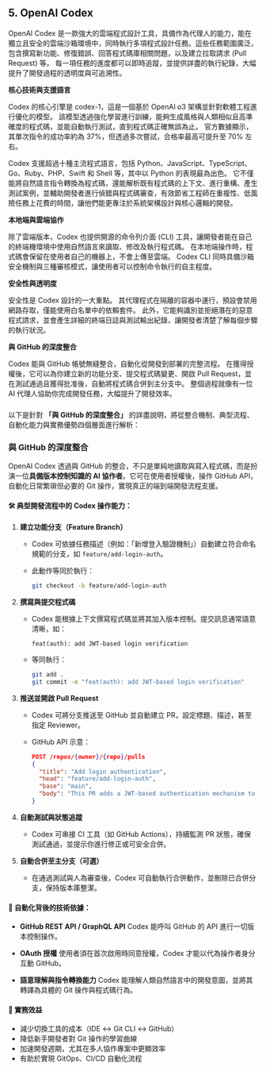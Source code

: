 ## 5. OpenAI Codex

OpenAI Codex 是一款強大的雲端程式設計工具，具備作為代理人的能力，能在獨立且安全的雲端沙箱環境中，同時執行多項程式設計任務。這些任務範圍廣泛，包含撰寫新功能、修復錯誤、回答程式碼庫相關問題，以及建立拉取請求 (Pull Request) 等。 每一項任務的進度都可以即時追蹤，並提供詳盡的執行紀錄，大幅提升了開發過程的透明度與可追溯性。

**核心技術與支援語言**

Codex 的核心引擎是 codex-1，這是一個基於 OpenAI o3 架構並針對軟體工程進行優化的模型。 該模型透過強化學習進行訓練，能夠生成風格與人類相似且高準確度的程式碼，並能自動執行測試，直到程式碼正確無誤為止。 官方數據顯示，其單次指令的成功率約為 37%，但透過多次嘗試，合格率最高可提升至 70% 左右。

Codex 支援超過十種主流程式語言，包括 Python、JavaScript、TypeScript、Go、Ruby、PHP、Swift 和 Shell 等，其中以 Python 的表現最為出色。 它不僅能將自然語言指令轉換為程式碼，還能解析既有程式碼的上下文、進行重構、產生測試案例，並輔助開發者進行偵錯與程式碼審查，有效節省工程師在重複性、低風險任務上花費的時間，讓他們能更專注於系統架構設計與核心邏輯的開發。

**本地端與雲端協作**

除了雲端版本，Codex 也提供開源的命令列介面 (CLI) 工具，讓開發者能在自己的終端機環境中使用自然語言來讀取、修改及執行程式碼。 在本地端操作時，程式碼會保留在使用者自己的機器上，不會上傳至雲端。 Codex CLI 同時具備沙箱安全機制與三種審核模式，讓使用者可以控制命令執行的自主程度。

**安全性與透明度**

安全性是 Codex 設計的一大重點。 其代理程式在隔離的容器中運行，預設會禁用網路存取，僅能使用白名單中的依賴套件。 此外，它能夠識別並拒絕潛在的惡意程式請求，並會產生詳細的終端日誌與測試輸出紀錄，讓開發者清楚了解每個步驟的執行狀況。

**與 GitHub 的深度整合**

Codex 能與 GitHub 帳號無縫整合，自動化從開發到部署的完整流程。 在獲得授權後，它可以為你建立新的功能分支、提交程式碼變更、開啟 Pull Request，並在測試通過且獲得批准後，自動將程式碼合併到主分支中。 整個過程就像有一位 AI 代理人協助你完成開發任務，大幅提升了開發效率。

###
以下是針對 **「與 GitHub 的深度整合」** 的詳盡說明，將從整合機制、典型流程、自動化能力與實務優勢四個層面進行解析：



### 與 GitHub 的深度整合

OpenAI Codex 透過與 GitHub 的整合，不只是單純地讀取與寫入程式碼，而是扮演一位**具備版本控制知識的 AI 協作者**。它可在使用者授權後，操作 GitHub API，自動化日常繁瑣但必要的 Git 操作，實現真正的端到端開發流程支援。



#### 🛠️ 典型開發流程中的 Codex 操作能力：

1. **建立功能分支（Feature Branch）**

   * Codex 可依據任務描述（例如：「新增登入驗證機制」）自動建立符合命名規範的分支，如 `feature/add-login-auth`。
   * 此動作等同於執行：

     ```bash
     git checkout -b feature/add-login-auth
     ```

2. **撰寫與提交程式碼**

   * Codex 能根據上下文撰寫程式碼並將其加入版本控制。提交訊息通常語意清晰，如：

     ```
     feat(auth): add JWT-based login verification
     ```
   * 等同執行：

     ```bash
     git add .
     git commit -m "feat(auth): add JWT-based login verification"
     ```

3. **推送並開啟 Pull Request**

   * Codex 可將分支推送至 GitHub 並自動建立 PR，設定標題、描述，甚至指定 Reviewer。
   * GitHub API 示意：

     ```json
     POST /repos/{owner}/{repo}/pulls
     {
       "title": "Add login authentication",
       "head": "feature/add-login-auth",
       "base": "main",
       "body": "This PR adds a JWT-based authentication mechanism to the login route."
     }
     ```

4. **自動測試與狀態追蹤**

   * Codex 可串接 CI 工具（如 GitHub Actions），持續監測 PR 狀態，確保測試通過，並提示你進行修正或可安全合併。

5. **自動合併至主分支（可選）**

   * 在通過測試與人為審查後，Codex 可自動執行合併動作，並刪除已合併分支，保持版本庫整潔。


#### 🤖 自動化背後的技術依據：

* **GitHub REST API / GraphQL API**
  Codex 能呼叫 GitHub 的 API 進行一切版本控制操作。

* **OAuth 授權**
  使用者須在首次啟用時同意授權，Codex 才能以代為操作者身分互動 GitHub。

* **語意理解與指令轉換能力**
  Codex 能理解人類自然語言中的開發意圖，並將其轉譯為具體的 Git 操作與程式碼行為。


#### 🚀 實務效益

* 減少切換工具的成本（IDE ↔ Git CLI ↔ GitHub）
* 降低新手開發者對 Git 操作的學習曲線
* 加速開發週期，尤其在多人協作專案中更顯效率
* 有助於實現 GitOps、CI/CD 自動化流程

